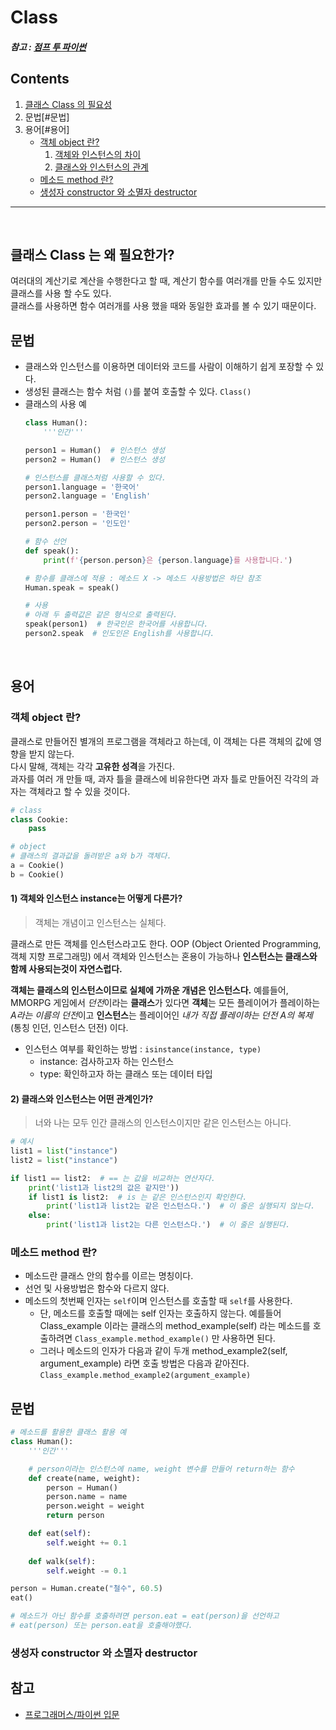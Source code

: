 # Class
##### 참고 : [점프 투 파이썬](https://wikidocs.net/28)

## Contents
1. [클래스 Class 의 필요성](#클래스-class-는-왜-필요한가?)
2. 문법[#문법]
3. 용어[#용어]
    * [객체 object 란?](#객체-object-란?)
        1. [객체와 인스턴스의 차이](#1\)-객체와-인스턴스-instance는-어떻게-다른가?)
        2. [클래스와 인스턴스의 관계](#2\)-클래스와-인스턴스는-어떤-관계인가?)
    * [메소드 method 란?](#메소드-method-란?)
    * [생성자 constructor 와 소멸자 destructor](#생성자-constructor-와-소멸자-destructor)

<hr>
<br>

## 클래스 Class 는 왜 필요한가?
여러대의 계산기로 계산을 수행한다고 할 때, 계산기 함수를 여러개를 만들 수도 있지만 클래스를 사용 할 수도 있다.<br>
클래스를 사용하면 함수 여러개를 사용 했을 때와 동일한 효과를 볼 수 있기 때문이다.<br>

## 문법
* 클래스와 인스턴스를 이용하면 데이터와 코드를 사람이 이해하기 쉽게 포장할 수 있다.
* 생성된 클래스는 함수 처럼 `()`를 붙여 호출할 수 있다. `Class()`
* 클래스의 사용 예
    ```py
    class Human():
        '''인간'''

    person1 = Human()  # 인스턴스 생성
    person2 = Human()  # 인스턴스 생성

    # 인스턴스를 클래스처럼 사용할 수 있다.
    person1.language = '한국어'
    person2.language = 'English'

    person1.person = '한국인'
    person2.person = '인도인'

    # 함수 선언
    def speak():
        print(f'{person.person}은 {person.language}를 사용합니다.')

    # 함수를 클래스에 적용 : 메소드 X -> 메소드 사용방법은 하단 참조
    Human.speak = speak()

    # 사용
    # 아래 두 출력값은 같은 형식으로 출력된다.
    speak(person1)  # 한국인은 한국어를 사용합니다.
    person2.speak  # 인도인은 English를 사용합니다.
    ```
<br>

## 용어
### 객체 object 란?
클래스로 만들어진 별개의 프로그램을 객체라고 하는데, 이 객체는 다른 객체의 값에 영향을 받지 않는다.<br>
다시 말해, 객체는 각각 **고유한 성격**을 가진다. <br>
과자를 여러 개 만들 때, 과자 틀을 클래스에 비유한다면 과자 틀로 만들어진 각각의 과자는 객체라고 할 수 있을 것이다.<br>

```py
# class
class Cookie:
    pass

# object
# 클래스의 결과값을 돌려받은 a와 b가 객체다.
a = Cookie()
b = Cookie()
```

#### 1) 객체와 인스턴스 instance는 어떻게 다른가?
> 객체는 개념이고 인스턴스는 실체다.

클래스로 만든 객체를 인스턴스라고도 한다. OOP (Object Oriented Programming, 객체 지향 프로그래밍) 에서 객체와 인스턴스는 혼용이 가능하나 **인스턴스는 클래스와 함께 사용되는것이 자연스럽다.**<br>

**객체는 클래스의 인스턴스이므로 실체에 가까운 개념은 인스턴스다.** 예를들어, MMORPG 게임에서 *던전*이라는 **클래스**가 있다면 **객체**는 모든 플레이어가 플레이하는 *A라는 이름의 던전*이고 **인스턴스**는 플레이어인 *내가 직접 플레이하는 던전 A의 복제* (통칭 인던, 인스턴스 던전) 이다.<br>

* 인스턴스 여부를 확인하는 방법 : `isinstance(instance, type)`<br>
    * instance: 검사하고자 하는 인스턴스
    * type: 확인하고자 하는 클래스 또는 데이터 타입

#### 2) 클래스와 인스턴스는 어떤 관계인가?
> 너와 나는 모두 인간 클래스의 인스턴스이지만 같은 인스턴스는 아니다.
```py
# 예시
list1 = list("instance")
list2 = list("instance")

if list1 == list2:  # == 는 값을 비교하는 연산자다.
    print('list1과 list2의 값은 같지만'))
    if list1 is list2:  # is 는 같은 인스턴스인지 확인한다. 
        print('list1과 list2는 같은 인스턴스다.')  # 이 줄은 실행되지 않는다.
    else:
        print('list1과 list2는 다른 인스턴스다.')  # 이 줄은 실행된다.
```

### 메소드 method 란?
* 메소드란 클래스 안의 함수를 이르는 명칭이다. 
* 선언 및 사용방법은 함수와 다르지 않다.
* 메소드의 첫번째 인자는 `self`이며 인스턴스를 호출할 때 `self`를 사용한다.
    * 단, 메소드를 호출할 때에는 self 인자는 호출하지 않는다. 예를들어 Class_example 이라는 클래스의 method_example(self) 라는 메소드를 호출하려면 `Class_example.method_example()` 만 사용하면 된다. 
    * 그러나 메소드의 인자가 다음과 같이 두개 method_example2(self, argument_example) 라면 호출 방법은 다음과 같아진다. `Class_example.method_example2(argument_example)`

## 문법
```py
# 메소드를 활용한 클래스 활용 예
class Human():
    '''인간'''

    # person이라는 인스턴스에 name, weight 변수를 만들어 return하는 함수
    def create(name, weight):
        person = Human()
        person.name = name
        person.weight = weight
        return person

    def eat(self):
        self.weight += 0.1
    
    def walk(self):
        self.weight -= 0.1

person = Human.create("철수", 60.5)
eat()  

# 메소드가 아닌 함수를 호출하려면 person.eat = eat(person)을 선언하고
# eat(person) 또는 person.eat을 호출해야했다.
```
### 생성자 constructor 와 소멸자 destructor


## 참고
* [프로그래머스/파이썬 입문](https://programmers.co.kr/learn/courses/2)